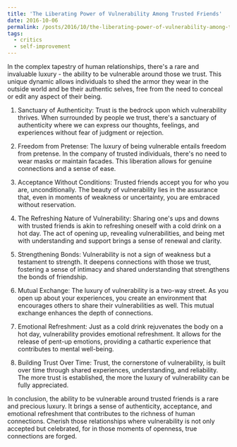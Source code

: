 ```yaml
---
title: 'The Liberating Power of Vulnerability Among Trusted Friends'
date: 2016-10-06
permalink: /posts/2016/10/the-liberating-power-of-vulnerability-among-trusted-friends/
tags:
  - critics
  - self-improvement
---
```


In the complex tapestry of human relationships, there's a rare and invaluable luxury - the ability to be vulnerable around those we trust. This unique dynamic allows individuals to shed the armor they wear in the outside world and be their authentic selves, free from the need to conceal or edit any aspect of their being.

1. Sanctuary of Authenticity:
Trust is the bedrock upon which vulnerability thrives. When surrounded by people we trust, there's a sanctuary of authenticity where we can express our thoughts, feelings, and experiences without fear of judgment or rejection.

2. Freedom from Pretense:
The luxury of being vulnerable entails freedom from pretense. In the company of trusted individuals, there's no need to wear masks or maintain facades. This liberation allows for genuine connections and a sense of ease.

3. Acceptance Without Conditions:
Trusted friends accept you for who you are, unconditionally. The beauty of vulnerability lies in the assurance that, even in moments of weakness or uncertainty, you are embraced without reservation.

4. The Refreshing Nature of Vulnerability:
Sharing one's ups and downs with trusted friends is akin to refreshing oneself with a cold drink on a hot day. The act of opening up, revealing vulnerabilities, and being met with understanding and support brings a sense of renewal and clarity.

5. Strengthening Bonds:
Vulnerability is not a sign of weakness but a testament to strength. It deepens connections with those we trust, fostering a sense of intimacy and shared understanding that strengthens the bonds of friendship.

6. Mutual Exchange:
The luxury of vulnerability is a two-way street. As you open up about your experiences, you create an environment that encourages others to share their vulnerabilities as well. This mutual exchange enhances the depth of connections.

7. Emotional Refreshment:
Just as a cold drink rejuvenates the body on a hot day, vulnerability provides emotional refreshment. It allows for the release of pent-up emotions, providing a cathartic experience that contributes to mental well-being.

8. Building Trust Over Time:
Trust, the cornerstone of vulnerability, is built over time through shared experiences, understanding, and reliability. The more trust is established, the more the luxury of vulnerability can be fully appreciated.

In conclusion, the ability to be vulnerable around trusted friends is a rare and precious luxury. It brings a sense of authenticity, acceptance, and emotional refreshment that contributes to the richness of human connections. Cherish those relationships where vulnerability is not only accepted but celebrated, for in those moments of openness, true connections are forged.
